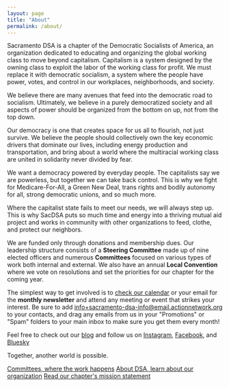 ```yaml
---
layout: page
title: "About"
permalink: /about/
---
```

Sacramento DSA is a chapter of the Democratic Socialists of America, an organization dedicated to educating and organizing the global working class to move beyond capitalism. Capitalism is a system designed by the owning class to exploit the labor of the working class for profit. We must replace it with democratic socialism, a system where the people have power, votes, and control in our workplaces, neighborhoods, and society.

We believe there are many avenues that feed into the democratic road to socialism. Ultimately, we believe in a purely democratized society and all aspects of power should be organized from the bottom on up, not from the top down.

Our democracy is one that creates space for us all to flourish, not just survive. We believe the people should collectively own the key economic drivers that dominate our lives, including energy production and transportation, and bring about a world where the multiracial working class are united in solidarity never divided by fear. 

We want a democracy powered by everyday people. The capitalists say we are powerless, but together we can take back control.  This is why we fight for Medicare-For-All, a Green New Deal, trans rights and bodily autonomy for all, strong democratic unions, and so much more.

Where the capitalist state fails to meet our needs, we will always step up. This is why SacDSA puts so much time and energy into a thriving mutual aid project and works in community with other organizations to feed, clothe, and protect our neighbors.

We are funded only through donations and membership dues. Our leadership structure consists of a **Steering Committee** made up of nine elected officers and numerous **Committees** focused on various types of work both internal and external. We also have an annual **Local Convention** where we vote on resolutions and set the priorities for our chapter for the coming year.

The simplest way to get involved is to [check our calendar](https://calendar.google.com/calendar/embed?src=dsasacramento%40gmail.com&ctz=America%2FLos_Angeles) or your email for the **monthly newsletter** and attend any meeting or event that strikes your interest. Be sure to add [info+sacramento-dsa-info@email.actionnetwork.org](mailto:info+sacramento-dsa-info@email.actionnetwork.org) to your contacts, and drag any emails from us in your "Promotions" or "Spam" folders to your main inbox to make sure you get them every month!

Feel free to check out our [blog](https://sacdsa.org/blog) and follow us on [Instagram](https://www.instagram.com/sac_dsa/), [Facebook](https://www.facebook.com/DSA.Sacramento/), and [Bluesky](https://bsky.app/profile/sacdsa.bsky.social)

Together, another world is possible.

<a class="btn btn-primary" href="/about/committees"> Committees, where the work happens</a>
<a class="btn btn-primary" href="/about/dsa"> About DSA, learn about our organization</a>
<a class="btn btn-primary" href="/resources/mission-statement"> Read our chapter's mission statement</a>
